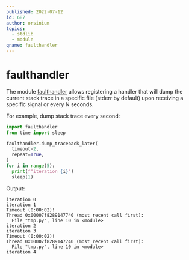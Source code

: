 ```yaml
---
published: 2022-07-12
id: 687
author: orsinium
topics:
  - stdlib
  - module
qname: faulthandler
---
```


# faulthandler

The module [faulthandler](https://docs.python.org/3/library/faulthandler.html) allows registering a handler that will dump the current stack trace in a specific file (stderr by default) upon receiving a specific signal or every N seconds.

For example, dump stack trace every second:

```python
import faulthandler
from time import sleep

faulthandler.dump_traceback_later(
  timeout=2,
  repeat=True,
)
for i in range(5):
  print(f"iteration {i}")
  sleep(1)
```

Output:

```plain
iteration 0
iteration 1
Timeout (0:00:02)!
Thread 0x00007f8289147740 (most recent call first):
  File "tmp.py", line 10 in <module>
iteration 2
iteration 3
Timeout (0:00:02)!
Thread 0x00007f8289147740 (most recent call first):
  File "tmp.py", line 10 in <module>
iteration 4
```
